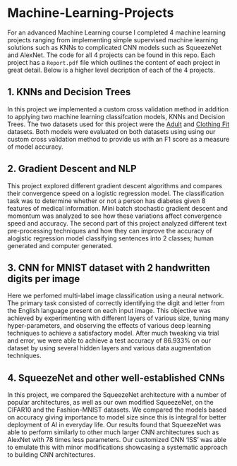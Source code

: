 # Machine-Learning-Projects

For an advanced Machine Learning course I completed 4 machine learning projects ranging from implementing simple supervised machine learning solutions such as KNNs to complicated CNN models such as SqueezeNet and AlexNet. The code for all 4 projects can be found in this repo. Each project has a `Report.pdf` file which outlines the content of each project in great detail. Below is a higher level decription of each of the 4 projects.

## 1. KNNs and Decision Trees
In this project we implemented a custom cross validation method in addition to applying two machine learning classifcation models, KNNs and Decision Trees. The two datasets used for this project were the [Adult](https://archive.ics.uci.edu/ml/datasets/Adult) and [Clothing Fit](https://www.kaggle.com/rmisra/clothing-fit-dataset-for-size-recommendation) datasets. Both models were evaluated on both datasets using using our custom cross validation method to provide us with an F1 score as a measure of model accuracy. 

## 2. Gradient Descent and NLP
This project explored different gradient descent algorithms and compares their convergence speed on a logistic regression model. The classification task was to determine whether or not a person has diabetes given 8 features of medical information. Mini batch stochastic gradient descent and momentum was analyzed to see how these variations affect convergence speed and accuracy. The second part of this project analyzed different text pre-processing techniques and how they can improve the accuracy of alogistic regression model classifying sentences into 2 classes; human generated and computer generated.

## 3. CNN for MNIST dataset with 2 handwritten digits per image
Here we perfomed multi-label image classification using a neural network. The primary task consisted of correctly identifying the digit and letter from the English
language present on each input image. This objective was achieved by experimenting with different layers of various size, tuning many hyper-parameters, and observing the effects of various deep learning techniques to achieve a satisfactory model. After much tweaking via trial and error, we were able to achieve a test accuracy of 86.933% on our dataset by using several hidden layers and various data augmentation techniques.

## 4. SqueezeNet and other well-established CNNs
In this project, we compared the SqueezeNet architecture with a number of popular architectures, as well as our own modified SqueezeNet, on the CIFAR10 and the Fashion-MNIST datasets. We compared the models based on accuracy giving importance to model size since this is integral for better deployment of AI in everyday life. Our results found that SqueezeNet was able to perform similarly to other much larger CNN architectures such as AlexNet with 78 times less parameters. Our customized CNN ‘ISS’ was able to emulate this with minor modifications showcasing a systematic approach to building CNN architectures.
